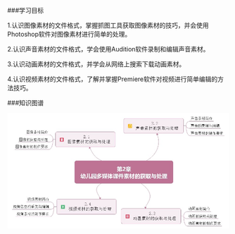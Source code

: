 ###学习目标

1.认识图像素材的文件格式，掌握抓图工具获取图像素材的技巧，并会使用Photoshop软件对图像素材进行简单的处理。

2.认识声音素材的文件格式，学会使用Audition软件录制和编辑声音素材。

3.认识动画素材的文件格式，并学会从网络上搜索下载动画素材。

4.认识视频素材的文件格式，了解并掌握Premiere软件对视频进行简单编辑的方法技巧。

###知识图谱

![](/assets/2-0-1.jpg)
